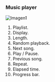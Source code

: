 ### Music player

![Imagen1](http://static.energysistem.com/images/manuals/42499/56dd9e99bc562.jpg)

1. Playlist.
2. Display.
3. Length.
4. Random playback.
6. Next song.
7. Play / Pause.
8. Previous song.
9. Repeat.
10. Elapsed time.
11. Progress bar.
